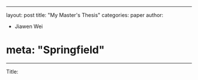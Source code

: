 <!--
 * @Author: Gwen
 * @Date: 2022-01-04 21:33:20
 * @LastEditTime: 2022-01-05 11:47:01
-->
---
layout: post
title: "My Master's Thesis"
categories: paper
author:
- Jiawen Wei
# meta: "Springfield"
---

Title: 